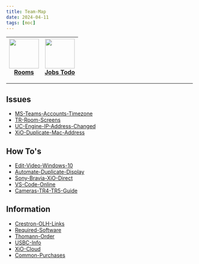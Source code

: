 ```yaml
---
title: Team-Map
date: 2024-04-11
tags: [moc]
---
```


<a href="03-Resources/Views/00RoomView-HTML.md"><img width="80" src="https://img.icons8.com/?size=100&id=43215&format=png&color=000000"/></br>Rooms</a> | <a href="01-Projects/00Job-List.md"><img width="80" src="https://img.icons8.com/?size=100&id=10758&format=png&color=CCCCCC"/></br>Jobs Todo</a>
:---: | :---:

---

## Issues

<ul class="dataview list-view-ul"><li><span><a data-tooltip-position="top" aria-label="03-Resources/01-Issue-Resolutions/MS-Teams-Accounts-Timezone.md" data-href="03-Resources/01-Issue-Resolutions/MS-Teams-Accounts-Timezone.md" href="03-Resources/01-Issue-Resolutions/MS-Teams-Accounts-Timezone.md" class="internal-link" target="_blank" rel="noopener">MS-Teams-Accounts-Timezone</a></span></li><li><span><a data-tooltip-position="top" aria-label="03-Resources/01-Issue-Resolutions/TR-Room-Screens.md" data-href="03-Resources/01-Issue-Resolutions/TR-Room-Screens.md" href="03-Resources/01-Issue-Resolutions/TR-Room-Screens.md" class="internal-link" target="_blank" rel="noopener">TR-Room-Screens</a></span></li><li><span><a data-tooltip-position="top" aria-label="03-Resources/01-Issue-Resolutions/UC-Engine-IP-Address-Changed.md" data-href="03-Resources/01-Issue-Resolutions/UC-Engine-IP-Address-Changed.md" href="03-Resources/01-Issue-Resolutions/UC-Engine-IP-Address-Changed.md" class="internal-link" target="_blank" rel="noopener">UC-Engine-IP-Address-Changed</a></span></li><li><span><a data-tooltip-position="top" aria-label="03-Resources/01-Issue-Resolutions/XiO-Duplicate-Mac-Address.md" data-href="03-Resources/01-Issue-Resolutions/XiO-Duplicate-Mac-Address.md" href="03-Resources/01-Issue-Resolutions/XiO-Duplicate-Mac-Address.md" class="internal-link" target="_blank" rel="noopener">XiO-Duplicate-Mac-Address</a></span></li></ul>



## How To's
<ul class="dataview list-view-ul"><li><span><a data-tooltip-position="top" aria-label="03-Resources/02-Resources/Edit-Video-Windows-10.md" data-href="03-Resources/02-Resources/Edit-Video-Windows-10.md" href="03-Resources/02-Resources/Edit-Video-Windows-10.md" class="internal-link" target="_blank" rel="noopener">Edit-Video-Windows-10</a></span></li><li><span><a data-tooltip-position="top" aria-label="03-Resources/02-Resources/Automate-Duplicate-Display.md" data-href="03-Resources/02-Resources/Automate-Duplicate-Display.md" href="03-Resources/02-Resources/Automate-Duplicate-Display.md" class="internal-link" target="_blank" rel="noopener">Automate-Duplicate-Display</a></span></li><li><span><a data-tooltip-position="top" aria-label="03-Resources/02-Resources/Sony-Bravia-XiO-Direct.md" data-href="03-Resources/02-Resources/Sony-Bravia-XiO-Direct.md" href="03-Resources/02-Resources/Sony-Bravia-XiO-Direct.md" class="internal-link" target="_blank" rel="noopener">Sony-Bravia-XiO-Direct</a></span></li><li><span><a data-tooltip-position="top" aria-label="03-Resources/02-Resources/VS-Code-Online.md" data-href="03-Resources/02-Resources/VS-Code-Online.md" href="03-Resources/02-Resources/VS-Code-Online.md" class="internal-link" target="_blank" rel="noopener">VS-Code-Online</a></span></li><li><span><a data-tooltip-position="top" aria-label="03-Resources/02-Resources/Cameras-TR4-TR5-Guide.md" data-href="03-Resources/02-Resources/Cameras-TR4-TR5-Guide.md" href="03-Resources/02-Resources/Cameras-TR4-TR5-Guide.md" class="internal-link" target="_blank" rel="noopener">Cameras-TR4-TR5-Guide</a></span></li></ul>


## Information

<ul class="dataview list-view-ul"><li><span><a data-tooltip-position="top" aria-label="03-Resources/02-Resources/Crestron-OLH-Links.md" data-href="03-Resources/02-Resources/Crestron-OLH-Links.md" href="03-Resources/02-Resources/Crestron-OLH-Links.md" class="internal-link" target="_blank" rel="noopener">Crestron-OLH-Links</a></span></li><li><span><a data-tooltip-position="top" aria-label="03-Resources/02-Resources/Required-Software.md" data-href="03-Resources/02-Resources/Required-Software.md" href="03-Resources/02-Resources/Required-Software.md" class="internal-link" target="_blank" rel="noopener">Required-Software</a></span></li><li><span><a data-tooltip-position="top" aria-label="03-Resources/02-Resources/Thomann-Order.md" data-href="03-Resources/02-Resources/Thomann-Order.md" href="03-Resources/02-Resources/Thomann-Order.md" class="internal-link" target="_blank" rel="noopener">Thomann-Order</a></span></li><li><span><a data-tooltip-position="top" aria-label="03-Resources/02-Resources/USBC-Info.md" data-href="03-Resources/02-Resources/USBC-Info.md" href="03-Resources/02-Resources/USBC-Info.md" class="internal-link" target="_blank" rel="noopener">USBC-Info</a></span></li><li><span><a data-tooltip-position="top" aria-label="03-Resources/02-Resources/XiO-Cloud.md" data-href="03-Resources/02-Resources/XiO-Cloud.md" href="03-Resources/02-Resources/XiO-Cloud.md" class="internal-link" target="_blank" rel="noopener">XiO-Cloud</a></span></li><li><span><a data-tooltip-position="top" aria-label="03-Resources/02-Resources/Common-Purchases.md" data-href="03-Resources/02-Resources/Common-Purchases.md" href="03-Resources/02-Resources/Common-Purchases.md" class="internal-link" target="_blank" rel="noopener">Common-Purchases</a></span></li></ul>